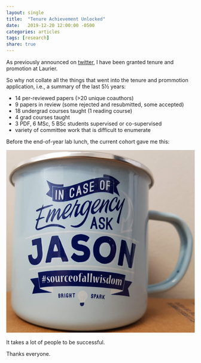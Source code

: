```yaml
---
layout: single
title:  "Tenure Achievement Unlocked"
date:   2019-12-20 12:00:00 -0500
categories: articles
tags: [research]
share: true
---
```


As previously announced on [twitter](https://twitter.com/JJVenky/status/1205314108880539648), I have been granted tenure and promotion at Laurier.

So why not collate all the things that went into the tenure and prommotion application, i.e., a summary of the last 5½ years:

* 14 per-reviewed papers (>20 unique coauthors)
* 9 papers in review (some rejected and resubmitted, some accepted)
* 18 undergrad courses taught (1 reading course)
* 4 grad courses taught
* 3 PDF, 6 MSc, 5 BSc students supervised or co-supervised
* variety of committee work that is difficult to enumerate

Before the end-of-year lab lunch, the current cohort gave me this:

![In case of emergency, ask Jason.](../assets/images/in_case_of_emergency.jpg) 

It takes a lot of people to be successful.

Thanks everyone.